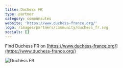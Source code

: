 ```yaml
---
title: Duchess FR
type: partner
category: communautes
website: 'https://www.duchess-france.org/'
logo: /images/partners/community/duchess_fr.svg
socials: []
---
```


Find Duchess FR on [https://www.duchess-france.org/](https://www.duchess-france.org/)

![Duchess FR](/images/partners/community/duchess_fr.svg)
